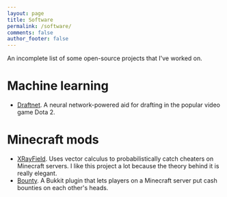 ```yaml
---
layout: page
title: Software
permalink: /software/
comments: false
author_footer: false
---
```


An incomplete list of some open-source projects that I've worked on.

# Machine learning
* [Draftnet](http://draftnet.herokuapp.com/). A neural network-powered aid for drafting in the popular video game Dota 2.

# Minecraft mods
* [XRayField](https://www.google.com/search?q=xrayfield+bukkit&oq=xrayfield+bukkit&aqs=chrome..69i57j69i60.2230j0j7&sourceid=chrome&ie=UTF-8). Uses vector calculus to probabilistically catch cheaters on Minecraft servers. I like this project a lot because the theory behind it is really elegant.
* [Bounty](https://dev.bukkit.org/projects/bounty-snorri). A Bukkit plugin that lets players on a Minecraft server put cash bounties on each other's heads.
